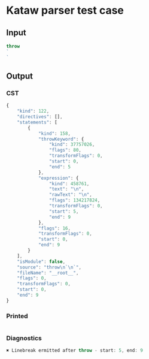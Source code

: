 # Kataw parser test case

## Input

`````js
throw
`
`
`````

## Output

### CST

```javascript
{
    "kind": 122,
    "directives": [],
    "statements": [
        {
            "kind": 158,
            "throwKeyword": {
                "kind": 37757026,
                "flags": 80,
                "transformFlags": 0,
                "start": 0,
                "end": 5
            },
            "expression": {
                "kind": 458761,
                "text": "\n",
                "rawText": "\n",
                "flags": 134217824,
                "transformFlags": 0,
                "start": 5,
                "end": 9
            },
            "flags": 16,
            "transformFlags": 0,
            "start": 0,
            "end": 9
        }
    ],
    "isModule": false,
    "source": "throw\n`\n`",
    "fileName": "__root__",
    "flags": 0,
    "transformFlags": 0,
    "start": 0,
    "end": 9
}
```

### Printed

```javascript

```

### Diagnostics

```javascript
✖ Linebreak ermitted after throw - start: 5, end: 9

```

